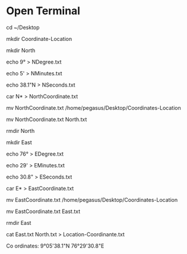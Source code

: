 # Open Terminal
cd ~/Desktop

mkdir Coordinate-Location

mkdir North

echo 9° > NDegree.txt

echo 5' > NMinutes.txt

echo 38.1"N > NSeconds.txt

car N* > NorthCoordinate.txt

mv NorthCoordinate.txt /home/pegasus/Desktop/Coordinates-Location

mv NorthCoordinate.txt North.txt

rmdir North

mkdir East

echo 76° > EDegree.txt

echo 29' > EMinutes.txt

echo 30.8" > ESeconds.txt

car E* > EastCoordinate.txt

mv EastCoordinate.txt /home/pegasus/Desktop/Coordinates-Location

mv EastCoordinate.txt East.txt

rmdir East

cat East.txt North.txt > Location-Coordinante.txt                                      


 Co ordinates: 9°05'38.1"N 76°29'30.8"E

